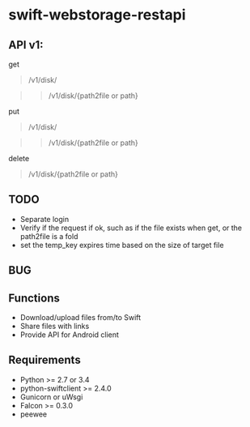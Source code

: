 swift-webstorage-restapi
================

API v1:
---------------
get

> /v1/disk/

>> /v1/disk/{path2file or path}

put

> /v1/disk/

>> /v1/disk/{path2file or path}

delete

> /v1/disk/{path2file or path}


TODO
---------------
- Separate login
- Verify if the request if ok, such as if the file exists when get, 
	or the path2file is a fold
- set the temp_key expires time based on the size of target file 


BUG
---------------


Functions
---------------
- Download/upload files from/to Swift
- Share files with links
- Provide API for Android client

Requirements
---------------
- Python >= 2.7 or 3.4
- python-swiftclient >= 2.4.0
- Gunicorn or uWsgi
- Falcon >= 0.3.0
- peewee